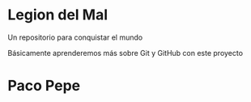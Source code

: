 # Legion del Mal
Un repositorio para conquistar el mundo

Básicamente aprenderemos más sobre Git y GitHub con este proyecto


# Paco Pepe